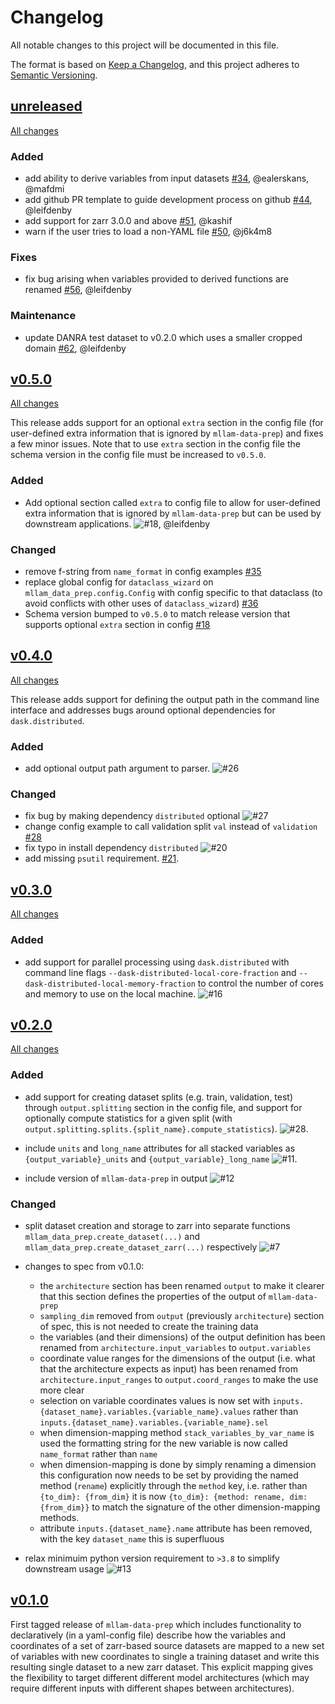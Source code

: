 # Changelog

All notable changes to this project will be documented in this file.

The format is based on [Keep a Changelog](https://keepachangelog.com/en/1.1.0/),
and this project adheres to [Semantic Versioning](https://semver.org/spec/v2.0.0.html).

## [unreleased](https://github.com/mllam/mllam-data-prep/)

[All changes](https://github.com/mllam/mllam-data-prep/compare/v0.5.0...HEAD)

### Added

- add ability to derive variables from input datasets [\#34](https://github.com/mllam/mllam-data-prep/pull/34), @ealerskans, @mafdmi
- add github PR template to guide development process on github [\#44](https://github.com/mllam/mllam-data-prep/pull/44), @leifdenby
- add support for zarr 3.0.0 and above [\#51](https://github.com/mllam/mllam-data-prep/pull/51), @kashif
- warn if the user tries to load a non-YAML file [\#50](https://github.com/mllam/mllam-data-prep/pull/50), @j6k4m8

### Fixes

- fix bug arising when variables provided to derived functions are renamed [\#56](https://github.com/mllam/mllam-data-prep/pull/56), @leifdenby

### Maintenance

- update DANRA test dataset to v0.2.0 which uses a smaller cropped domain [\#62](https://github.com/mllam/mllam-data-prep/pull/62), @leifdenby


## [v0.5.0](https://github.com/mllam/mllam-data-prep/releases/tag/v0.5.0)

[All changes](https://github.com/mllam/mllam-data-prep/compare/v0.4.0...v0.5.0)

This release adds support for an optional `extra` section in the config file (for user-defined extra information that is ignored by `mllam-data-prep`) and fixes a few minor issues. Note that to use `extra` section in the config file the schema version in the config file must be increased to `v0.5.0`.

### Added

- Add optional section called `extra` to config file to allow for user-defined extra information that is ignored by `mllam-data-prep` but can be used by downstream applications. ![\#18](https://github.com/mllam/mllam-data-prep/pull/18), @leifdenby

### Changed

- remove f-string from `name_format` in config examples [\#35](https://github.com/mllam/mllam-data-prep/pull/35)
- replace global config for `dataclass_wizard` on `mllam_data_prep.config.Config` with config specific to that dataclass (to avoid conflicts with other uses of `dataclass_wizard`) [\#36](https://github.com/mllam/mllam-data-prep/pull/36)
- Schema version bumped to `v0.5.0` to match release version that supports optional `extra` section in config [\#18](https://github.com/mllam/mllam-data-prep/pull/18)


## [v0.4.0](https://github.com/mllam/mllam-data-prep/releases/tag/v0.4.0)

[All changes](https://github.com/mllam/mllam-data-prep/compare/v0.3.0...v0.4.0)

This release adds support for defining the output path in the command line
interface and addresses bugs around optional dependencies for
`dask.distributed`.

### Added

- add optional output path argument to parser. ![\#26](https://github.com/mllam/mllam-data-prep/pull/26)

### Changed

- fix bug by making dependency `distributed` optional ![\#27](https://github.com/mllam/mllam-data-prep/pull/27)
- change config example to call validation split `val` instead of `validation` [\#28](https://github.com/mllam/mllam-data-prep/pull/28)
- fix typo in install dependency `distributed` ![\#20](https://github.com/mllam/mllam-data-prep/pull/20)
- add missing `psutil` requirement. [\#21](https://github.com/mllam/mllam-data-prep/pull/21).

## [v0.3.0](https://github.com/mllam/mllam-data-prep/releases/tag/v0.3.0)

[All changes](https://github.com/mllam/mllam-data-prep/compare/v0.2.0...v0.3.0)

### Added

- add support for parallel processing using `dask.distributed` with command
  line flags `--dask-distributed-local-core-fraction` and
  `--dask-distributed-local-memory-fraction` to control the number of cores and
  memory to use on the local machine.
  ![\#16](https://github.com/mllam/mllam-data-prep/pull/16)


## [v0.2.0](https://github.com/mllam/mllam-data-prep/releases/tags/v0.2.0)

[All changes](https://github.com/mllam/mllam-data-prep/compare/v0.1.0...v0.2.0)

### Added

- add support for creating dataset splits (e.g. train, validation, test)
  through `output.splitting` section in the config file, and support for
  optionally compute statistics for a given split (with
  `output.splitting.splits.{split_name}.compute_statistics`).
  ![\#28](https://github.com/mllam/mllam-data-prep/pull/10).

- include `units` and `long_name` attributes for all stacked variables as
  `{output_variable}_units` and `{output_variable}_long_name`
  ![\#11](https://github.com/mllam/mllam-data-prep/pull/11).

- include version of `mllam-data-prep` in output
  ![\#12](https://github.com/mllam/mllam-data-prep/pull/12)

### Changed

- split dataset creation and storage to zarr into separate functions
  `mllam_data_prep.create_dataset(...)` and
  `mllam_data_prep.create_dataset_zarr(...)` respectively
  ![\#7](https://github.com/mllam/mllam-data-prep/pull/7)

- changes to spec from v0.1.0:
  - the `architecture` section has been renamed `output` to make it clearer
    that this section defines the properties of the output of `mllam-data-prep`
  - `sampling_dim` removed from `output` (previously `architecture`) section of
    spec, this is not needed to create the training data
  - the variables (and their dimensions) of the output definition has been
    renamed from `architecture.input_variables` to `output.variables`
  - coordinate value ranges for the dimensions of the output (i.e. what that
    the architecture expects as input) has been renamed from
    `architecture.input_ranges` to `output.coord_ranges` to make the use more
    clear
  - selection on variable coordinates values is now set with
    `inputs.{dataset_name}.variables.{variable_name}.values` rather than
    `inputs.{dataset_name}.variables.{variable_name}.sel`
  - when dimension-mapping method `stack_variables_by_var_name` is used the
    formatting string for the new variable is now called `name_format` rather
    than `name`
  - when dimension-mapping is done by simply renaming a dimension this
    configuration now needs to be set by providing the named method (`rename`)
    explicitly through the `method` key, i.e. rather than `{to_dim}:
    {from_dim}` it is now `{to_dim}: {method: rename, dim: {from_dim}}` to
    match the signature of the other dimension-mapping methods.
  - attribute `inputs.{dataset_name}.name` attribute has been removed, with the
    key `dataset_name` this is superfluous

- relax minimuim python version requirement to `>3.8` to simplify downstream
  usage ![\#13](https://github.com/mllam/mllam-data-prep/pull/13)

## [v0.1.0](https://github.com/mllam/mllam-data-prep/releases/tag/v0.1.0)

First tagged release of `mllam-data-prep` which includes functionality to
declaratively (in a yaml-config file) describe how the variables and
coordinates of a set of zarr-based source datasets are mapped to a new set of
variables with new coordinates to single a training dataset and write this
resulting single dataset to a new zarr dataset. This explicit mapping gives the
flexibility to target different different model architectures (which may
require different inputs with different shapes between architectures).
